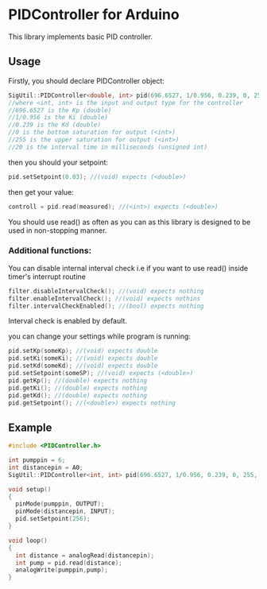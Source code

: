# PIDController for Arduino
This library implements basic PID controller.
## Usage
Firstly, you should declare PIDController object:
```cpp
SigUtil::PIDController<double, int> pid(696.6527, 1/0.956, 0.239, 0, 255, 20);
//where <int, int> is the input and output type for the controller
//696.6527 is the Kp (double)
//1/0.956 is the Ki (double)
//0.239 is the Kd (double)
//0 is the bottom saturation for output (<int>)
//255 is the upper saturation for output (<int>)
//20 is the interval time in milliseconds (unsigned int)
```
then you should your setpoint:
```cpp
pid.setSetpoint(0.03); //(void) expects (<double>)
```
then get your value:
```cpp
controll = pid.read(measured); //(<int>) expects (<double>)
```
You should use read() as often as you can as this library is designed to be used in non-stopping manner.

### Additional functions: <br />
You can disable internal interval check i.e if you want to use read() inside timer's interrupt routine
```cpp
filter.disableIntervalCheck(); //(void) expects nothing
filter.enableIntervalCheck(); //(void) expects nothins
filter.intervalCheckEnabled(); //(bool) expects nothing
```
Interval check is enabled by default. <br />

you can change your settings while program is running: 
```cpp
pid.setKp(someKp); //(void) expects double
pid.setKi(someKi); //(void) expects double
pid.setKd(someKd); //(void) expects double
pid.setSetpoint(someSP); //(void) expects (<double>)
pid.getKp(); //(double) expects nothing
pid.getKi(); //(double) expects nothing
pid.getKd(); //(double) expects nothing
pid.getSetpoint(); //(<double>) expects nothing
```

## Example
```cpp
#include <PIDController.h>

int pumppin = 6;
int distancepin = A0;
SigUtil::PIDController<int, int> pid(696.6527, 1/0.956, 0.239, 0, 255, 20);

void setup()
{
  pinMode(pumppin, OUTPUT);
  pinMode(distancepin, INPUT);
  pid.setSetpoint(256);
}

void loop()
{
  int distance = analogRead(distancepin);
  int pump = pid.read(distance);
  analogWrite(pumppin,pump);
}
```
